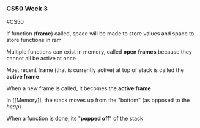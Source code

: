 ### CS50 Week 3
#CS50

If function (**frame**) called, space will be made to store values and space to store functions in ram 

Multiple functions can exist in memory, called **open frames** because they cannot all be active at once

Most recent frame (that is currently active) at top of stack is called the **active frame**

When a new frame is called, it becomes the **active frame**

In [[Memory]], the stack moves up from the "bottom" (as opposed to the *heap*)

When a function is done, its "**popped off**" of the stack